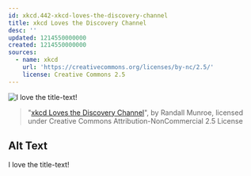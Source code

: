 ```yaml
---
id: xkcd.442-xkcd-loves-the-discovery-channel
title: xkcd Loves the Discovery Channel
desc: ''
updated: 1214550000000
created: 1214550000000
sources:
  - name: xkcd
    url: 'https://creativecommons.org/licenses/by-nc/2.5/'
    license: Creative Commons 2.5
---
```

![I love the title-text!](https://imgs.xkcd.com/comics/xkcd_loves_the_discovery_channel.png)
> "[xkcd Loves the Discovery Channel](https://xkcd.com/442/)", by Randall Munroe, licensed under Creative Commons Attribution-NonCommercial 2.5 License

## Alt Text
I love the title-text!
